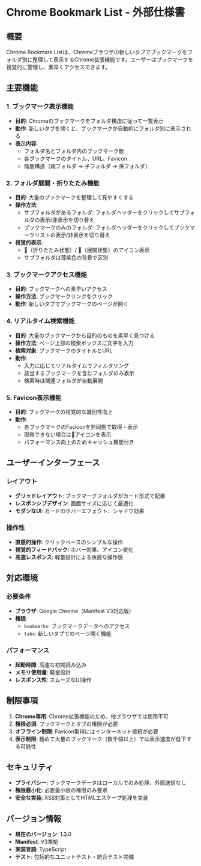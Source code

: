 # Chrome Bookmark List - 外部仕様書

## 概要

Chrome Bookmark Listは、Chromeブラウザの新しいタブでブックマークをフォルダ別に整理して表示するChrome拡張機能です。ユーザーはブックマークを視覚的に管理し、素早くアクセスできます。

## 主要機能

### 1. ブックマーク表示機能
- **目的**: Chromeのブックマークをフォルダ構造に従って一覧表示
- **動作**: 新しいタブを開くと、ブックマークが自動的にフォルダ別に表示される
- **表示内容**:
  - フォルダ名とフォルダ内のブックマーク数
  - 各ブックマークのタイトル、URL、Favicon
  - 階層構造（親フォルダ → 子フォルダ → 孫フォルダ）

### 2. フォルダ展開・折りたたみ機能
- **目的**: 大量のブックマークを整理して見やすくする
- **操作方法**:
  - サブフォルダがあるフォルダ: フォルダヘッダーをクリックしてサブフォルダの表示/非表示を切り替え
  - ブックマークのみのフォルダ: フォルダヘッダーをクリックしてブックマークリストの表示/非表示を切り替え
- **視覚的表示**:
  - 📁（折りたたみ状態）/ 📂（展開状態）のアイコン表示
  - サブフォルダは薄紫色の背景で区別

### 3. ブックマークアクセス機能
- **目的**: ブックマークへの素早いアクセス
- **操作方法**: ブックマークリンクをクリック
- **動作**: 新しいタブでブックマークのページが開く

### 4. リアルタイム検索機能
- **目的**: 大量のブックマークから目的のものを素早く見つける
- **操作方法**: ページ上部の検索ボックスに文字を入力
- **検索対象**: ブックマークのタイトルとURL
- **動作**:
  - 入力に応じてリアルタイムでフィルタリング
  - 該当するブックマークを含むフォルダのみ表示
  - 検索時は関連フォルダが自動展開

### 5. Favicon表示機能
- **目的**: ブックマークの視覚的な識別性向上
- **動作**: 
  - 各ブックマークのFaviconを非同期で取得・表示
  - 取得できない場合は🔗アイコンを表示
  - パフォーマンス向上のためキャッシュ機能付き

## ユーザーインターフェース

### レイアウト
- **グリッドレイアウト**: ブックマークフォルダがカード形式で配置
- **レスポンシブデザイン**: 画面サイズに応じて最適化
- **モダンなUI**: カードのホバーエフェクト、シャドウ効果

### 操作性
- **直感的操作**: クリックベースのシンプルな操作
- **視覚的フィードバック**: ホバー効果、アイコン変化
- **高速レスポンス**: 軽量設計による快適な操作感

## 対応環境

### 必要条件
- **ブラウザ**: Google Chrome（Manifest V3対応版）
- **権限**: 
  - `bookmarks`: ブックマークデータへのアクセス
  - `tabs`: 新しいタブでのページ開く機能

### パフォーマンス
- **起動時間**: 高速な初期読み込み
- **メモリ使用量**: 軽量設計
- **レスポンス性**: スムーズなUI操作

## 制限事項

1. **Chrome専用**: Chrome拡張機能のため、他ブラウザでは使用不可
2. **権限必須**: ブックマークとタブの権限が必要
3. **オフライン制限**: Favicon取得にはインターネット接続が必要
4. **表示制限**: 極めて大量のブックマーク（数千個以上）では表示速度が低下する可能性

## セキュリティ

- **プライバシー**: ブックマークデータはローカルでのみ処理、外部送信なし
- **権限最小化**: 必要最小限の権限のみ要求
- **安全な実装**: XSS対策としてHTMLエスケープ処理を実装

## バージョン情報

- **現在のバージョン**: 1.3.0
- **Manifest**: V3準拠
- **実装言語**: TypeScript
- **テスト**: 包括的なユニットテスト・統合テスト完備
